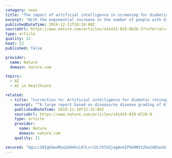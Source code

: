 ```yaml
---
category: news
title: "The impact of artificial intelligence in screening for diabetic retinopathy in India"
excerpt: "With the exponential increase in the number of people with diabetes, and shortage of trained graders/retinal specialists, an automated approach using artificial intelligence (AI) for DR screening has started attracting attention of healthcare professionals. AI is an efficient computer-based tool that augments human intelligence in healthcare ..."
publishedDateTime: 2019-12-11T18:34:00Z
sourceUrl: https://www.nature.com/articles/s41433-019-0626-5?referral=true
type: article
quality: 12
heat: 12
published: false

provider:
  name: Nature
  domain: nature.com

topics:
  - AI
  - AI in Healthcare

related:
  - title: "Correction to: Artificial intelligence for diabetic retinopathy screening: a review"
    excerpt: "“A large report based on disease/no disease grading of 6722 patients was published in 2007 showing 90.5% sensitivity for detecting any DR or technical issues, with 67.4% specificity [35].” This report has been erroneously placed under the Retinalyze subheading and does not represent results obtained using the Retinalyze system. This has ..."
    publishedDateTime: 2019-12-10T13:15:00Z
    sourceUrl: https://www.nature.com/articles/s41433-019-0728-0
    type: article
    provider:
      name: Nature
      domain: nature.com
    quality: 11

secured: "bgiciI8IgGGwoMoaZa94GcL67LsrJ2L7XlUZjagAxGIP5k0R5tZGe1UD1w1mTf6cPlDAKCPfwLr7kiiukuReqlBikqdN3wDCV4CVxQGS78APsTsn1nwjyvj/L6y3T1dmpEBlQ4t3c8/Nu93pNeqxWQ60lfOdwZd+U4uQjJQ3j5capqj2BCLs/94DEfMOnuaR+NzhHz0UyPiX07P4DVTTs/uH6ASuO+x/n/fLLjoTfzvoHbulE08HRae/1n1LEcOqFAoSUzc4z5Z9Esrp3ssMVg==;qOkDmgCbTOBgYvVzo/Un3w=="
---
```


